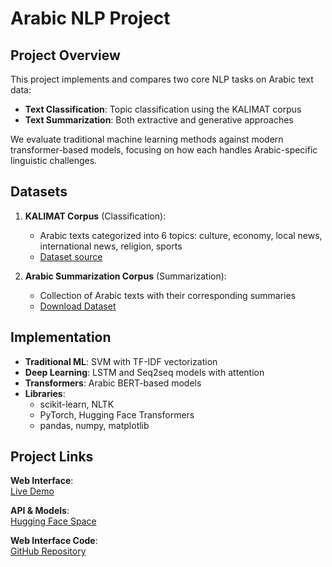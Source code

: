 # Arabic NLP Project

## Project Overview

This project implements and compares two core NLP tasks on Arabic text data:
- **Text Classification**: Topic classification using the KALIMAT corpus
- **Text Summarization**: Both extractive and generative approaches

We evaluate traditional machine learning methods against modern transformer-based models, focusing on how each handles Arabic-specific linguistic challenges.

## Datasets

1. **KALIMAT Corpus** (Classification):
   - Arabic texts categorized into 6 topics: culture, economy, local news, international news, religion, sports
   - [Dataset source](https://sourceforge.net/projects/kalimat/files/kalimat/document-collection/)

2. **Arabic Summarization Corpus** (Summarization):
   - Collection of Arabic texts with their corresponding summaries
   - [Download Dataset](https://drive.google.com/uc?id=1V7kFgZdlHeTucA9eowNBNy9TG08VDxcY)

## Implementation

- **Traditional ML**: SVM with TF-IDF vectorization
- **Deep Learning**: LSTM and Seq2seq models with attention
- **Transformers**: Arabic BERT-based models
- **Libraries**:
  - scikit-learn, NLTK
  - PyTorch, Hugging Face Transformers
  - pandas, numpy, matplotlib

## Project Links

**Web Interface**:  
[Live Demo](https://nlp-project-tau.vercel.app)  

**API & Models**:  
[Hugging Face Space](https://huggingface.co/spaces/mabosaimi/arabic-summarizer-classifier)  

**Web Interface Code**:  
[GitHub Repository](https://github.com/Fkhrayef/nlp-project)
